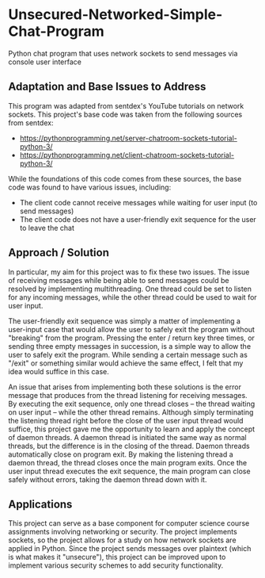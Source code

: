 # Unsecured-Networked-Simple-Chat-Program
Python chat program that uses network sockets to send messages via console user interface

## Adaptation and Base Issues to Address
This program was adapted from sentdex's YouTube tutorials on network sockets. This project's base code was taken from the following sources from sentdex: 
   - https://pythonprogramming.net/server-chatroom-sockets-tutorial-python-3/ 
   - https://pythonprogramming.net/client-chatroom-sockets-tutorial-python-3/
   
While the foundations of this code comes from these sources, the base code was found to have various issues, including: 
  - The client code cannot receive messages while waiting for user input (to send messages)
  - The client code does not have a user-friendly exit sequence for the user to leave the chat

## Approach / Solution
In particular, my aim for this project was to fix these two issues. The issue of receiving messages while being able to send messages could be resolved by implementing multithreading. One thread could be set to listen for any incoming messages, while the other thread could be used to wait for user input. 

The user-friendly exit sequence was simply a matter of implementing a user-input case that would allow the user to safely exit the program without "breaking" from the program. Pressing the enter / return key three times, or sending three empty messages in succession, is a simple way to allow the user to safely exit the program. While sending a certain message such as "/exit" or something similar would achieve the same effect, I felt that my idea would suffice in this case. 

An issue that arises from implementing both these solutions is the error message that produces from the thread listening for receiving messages. By executing the exit sequence, only one thread closes – the thread waiting on user input – while the other thread remains. Although simply terminating the listening thread right before the close of the user input thread would suffice, this project gave me the opportunity to learn and apply the concept of daemon threads. A daemon thread is initiated the same way as normal threads, but the difference is in the closing of the thread. Daemon threads automatically close on program exit. By making the listening thread a daemon thread, the thread closes once the main program exits. Once the user input thread executes the exit sequence, the main program can close safely without errors, taking the daemon thread down with it.

## Applications
This project can serve as a base component for computer science course assignments involving networking or security. The project implements sockets, so the project allows for a study on how network sockets are applied in Python. Since the project sends messages over plaintext (which is what makes it "unsecure"), this project can be improved upon to implement various security schemes to add security functionality. 
